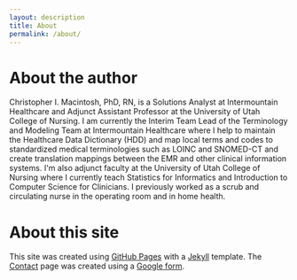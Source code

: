 ```yaml
---
layout: description
title: About
permalink: /about/
---
```


# About the author

Christopher I. Macintosh, PhD, RN, is a Solutions Analyst at Intermountain Healthcare and Adjunct Assistant Professor at the University of Utah College of Nursing. I am currently the Interim Team Lead of the Terminology and Modeling Team at Intermountain Healthcare where I help to maintain the Healthcare Data Dictionary (HDD) and map local terms and codes to standardized medical terminologies such as LOINC and SNOMED-CT and create translation mappings between the EMR and other clinical information systems. I'm also adjunct faculty at the University of Utah College of Nursing where I currently teach Statistics for Informatics and Introduction to Computer Science for Clinicians. I previously worked as a scrub and circulating nurse in the operating room and in home health.

# About this site

This site was created using <a href = "https://pages.github.com/" target = "_blank">GitHub Pages</a> with a <a href = "https://docs.github.com/en/github/working-with-github-pages/setting-up-a-github-pages-site-with-jekyll" target = "_blank">Jekyll</a> template. The <a href = "https://docs.google.com/forms/d/e/1FAIpQLSeraq9C9TdthyyHus2lvieimKbIssQTbda7OeIPeJ9iD628Uw/viewform" target = "_blank">Contact</a> page was created using a <a href = "https://www.google.com/forms/about/" target = "_blank">Google form</a>.
